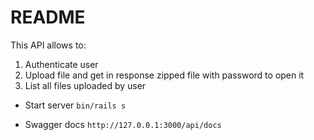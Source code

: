 # README

This API allows to:
1. Authenticate user
2. Upload file and get in response zipped file with password to open it
3. List all files uploaded by user

* Start server
`bin/rails s`

* Swagger docs
`http://127.0.0.1:3000/api/docs`